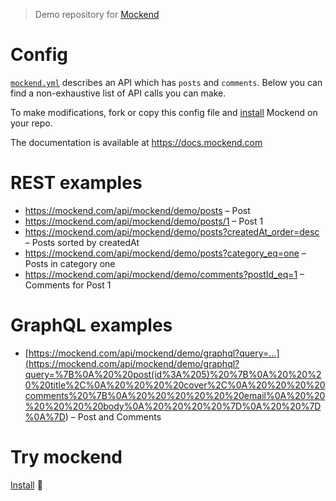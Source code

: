 > Demo repository for [Mockend](https://mockend.com/)

# Config

[`mockend.yml`](mockend.yml) describes an API which has `posts` and `comments`. Below you can find a non-exhaustive list of API calls you can make.

To make modifications, fork or copy this config file and [install](https://github.com/marketplace/mockend) Mockend on your repo.

The documentation is available at https://docs.mockend.com

# REST examples

- https://mockend.com/api/mockend/demo/posts – Post
- https://mockend.com/api/mockend/demo/posts/1 – Post 1
- https://mockend.com/api/mockend/demo/posts?createdAt_order=desc – Posts sorted by createdAt
- https://mockend.com/api/mockend/demo/posts?category_eq=one – Posts in category one
- https://mockend.com/api/mockend/demo/comments?postId_eq=1 – Comments for Post 1

# GraphQL examples

- [https://mockend.com/api/mockend/demo/graphql?query=...](<https://mockend.com/api/mockend/demo/graphql?query=%7B%0A%20%20post(id%3A%205)%20%7B%0A%20%20%20%20title%2C%0A%20%20%20%20cover%2C%0A%20%20%20%20comments%20%7B%0A%20%20%20%20%20%20email%0A%20%20%20%20%20%20body%0A%20%20%20%20%7D%0A%20%20%7D%0A%7D>) – Post and Comments

# Try mockend

[Install](https://github.com/marketplace/mockend) 🚀

